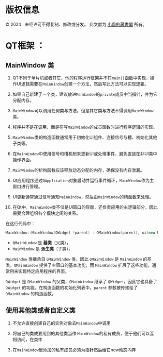 # 版权信息

© 2024 . 未经许可不得复制、修改或分发。 此文献为 [小風的藏書閣](https://t.me/xfp2333) 所有。

# QT框架 ：

## MainWindow 类

1. QT不同于单片机或者其它，他的程序运行框架并不在`main()`函数中实现，操作UI逻辑需要在`MainWindow`创建一个方法，然后写此方法可以实现逻辑。

2. 如果自己新建了一个类，建议放进`ManWindow`的`private`成员中当指针，并为它分配内存。

3. `MainWindow`可以调用任何类与方法，但是其它类与方法不得调用`MainWindow`类。

4. 程序并不是在调用，而是在写`MainWindow`的成员函数时进行程序逻辑的实现。

5. `MainWindow`类的构造函数通常用于初始化UI组件、连接信号与槽、初始化其他子类等。

6. 在`MainWindow`中使用信号和槽机制来更新UI或处理事件，避免直接在非UI类中操作界面。

7. `MainWindow`的析构函数应该释放动态分配的内存，确保没有内存泄漏。

8. Qt应用程序通过`QApplication`对象启动并运行事件循环，`MainWindow`作为主窗口进行管理。

9. UI更新通常通过信号通知`MainWindow`，然后由`MainWindow`的槽函数来处理。

10. 在Qt中，`MainWindow`类不仅是UI窗口的容器，还负责应用的主逻辑部分，因此需要合理组织各个模块之间的关系。

在这行代码中：

```cpp
MainWindow::MainWindow(QWidget *parent) : QMainWindow(parent), ui(new Ui::MainWindow)
```

- `QMainWindow` 是 **基类**（父类），
- `MainWindow` 是 **派生类**（子类）。

`MainWindow` 类继承自 `QMainWindow` 类，因此 `QMainWindow` 是 `MainWindow` 的基类。`QMainWindow` 提供了主窗口的基本功能，而 `MainWindow` 扩展了这些功能，通常用来实现特定应用程序的界面。

`QWidget` 是 `QMainWindow` 的父类，`QMainWindow` 继承了 `QWidget`，因此它也具备了 `QWidget` 的功能。在构造函数的初始化列表中，`parent` 参数被传递给了 `QMainWindow` 的构造函数。


## 使用其他类或者自定义类

1. 不允许直接创建自己的实例对象去`MainWindow`中调用

2. 将自己的类或要用到的其他类当作 `MainWindow`的私有成员，便于他们可以互相访问，在类中

3. 在`MainWindow`里添加的私有成员必须为指针然后给它new动态内存